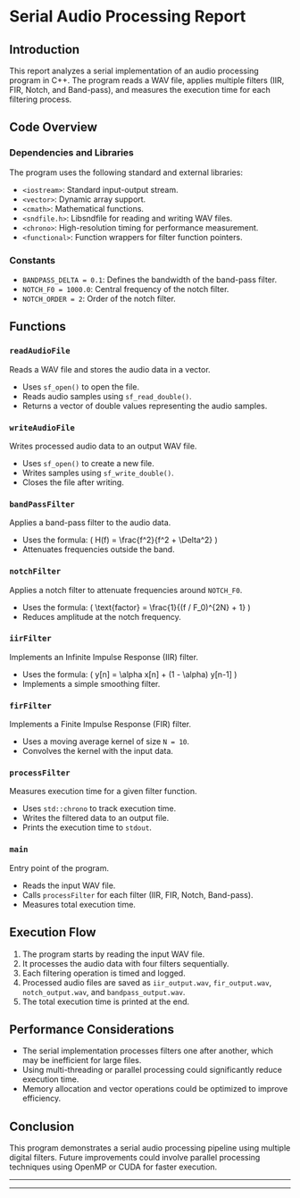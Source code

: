 # Serial Audio Processing Report

## Introduction
This report analyzes a serial implementation of an audio processing program in C++. The program reads a WAV file, applies multiple filters (IIR, FIR, Notch, and Band-pass), and measures the execution time for each filtering process.

## Code Overview

### Dependencies and Libraries
The program uses the following standard and external libraries:
- `<iostream>`: Standard input-output stream.
- `<vector>`: Dynamic array support.
- `<cmath>`: Mathematical functions.
- `<sndfile.h>`: Libsndfile for reading and writing WAV files.
- `<chrono>`: High-resolution timing for performance measurement.
- `<functional>`: Function wrappers for filter function pointers.

### Constants
- `BANDPASS_DELTA = 0.1`: Defines the bandwidth of the band-pass filter.
- `NOTCH_F0 = 1000.0`: Central frequency of the notch filter.
- `NOTCH_ORDER = 2`: Order of the notch filter.

## Functions

### `readAudioFile`
Reads a WAV file and stores the audio data in a vector.
- Uses `sf_open()` to open the file.
- Reads audio samples using `sf_read_double()`.
- Returns a vector of double values representing the audio samples.

### `writeAudioFile`
Writes processed audio data to an output WAV file.
- Uses `sf_open()` to create a new file.
- Writes samples using `sf_write_double()`.
- Closes the file after writing.

### `bandPassFilter`
Applies a band-pass filter to the audio data.
- Uses the formula: \( H(f) = \frac{f^2}{f^2 + \Delta^2} \)
- Attenuates frequencies outside the band.

### `notchFilter`
Applies a notch filter to attenuate frequencies around `NOTCH_F0`.
- Uses the formula: \( \text{factor} = \frac{1}{(f / F_0)^{2N} + 1} \)
- Reduces amplitude at the notch frequency.

### `iirFilter`
Implements an Infinite Impulse Response (IIR) filter.
- Uses the formula: \( y[n] = \alpha x[n] + (1 - \alpha) y[n-1] \)
- Implements a simple smoothing filter.

### `firFilter`
Implements a Finite Impulse Response (FIR) filter.
- Uses a moving average kernel of size `N = 10`.
- Convolves the kernel with the input data.

### `processFilter`
Measures execution time for a given filter function.
- Uses `std::chrono` to track execution time.
- Writes the filtered data to an output file.
- Prints the execution time to `stdout`.

### `main`
Entry point of the program.
- Reads the input WAV file.
- Calls `processFilter` for each filter (IIR, FIR, Notch, Band-pass).
- Measures total execution time.

## Execution Flow
1. The program starts by reading the input WAV file.
2. It processes the audio data with four filters sequentially.
3. Each filtering operation is timed and logged.
4. Processed audio files are saved as `iir_output.wav`, `fir_output.wav`, `notch_output.wav`, and `bandpass_output.wav`.
5. The total execution time is printed at the end.

## Performance Considerations
- The serial implementation processes filters one after another, which may be inefficient for large files.
- Using multi-threading or parallel processing could significantly reduce execution time.
- Memory allocation and vector operations could be optimized to improve efficiency.

## Conclusion
This program demonstrates a serial audio processing pipeline using multiple digital filters. Future improvements could involve parallel processing techniques using OpenMP or CUDA for faster execution.

---
---


